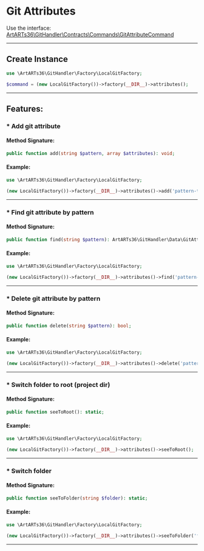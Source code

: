 # Git Attributes

Use the interface: [ArtARTs36\GitHandler\Contracts\Commands\GitAttributeCommand](../src/Contracts/Commands/GitAttributeCommand.php)

---

## Create Instance

```php
use \ArtARTs36\GitHandler\Factory\LocalGitFactory;

$command = (new LocalGitFactory())->factory(__DIR__)->attributes();
```

---

## Features:

### * Add git attribute

#### Method Signature:

```php
public function add(string $pattern, array $attributes): void;
```

#### Example:

```php
use \ArtARTs36\GitHandler\Factory\LocalGitFactory;

(new LocalGitFactory())->factory(__DIR__)->attributes()->add('pattern-test', ['export-ignore']);
```

---
### * Find git attribute by pattern

#### Method Signature:

```php
public function find(string $pattern): ArtARTs36\GitHandler\Data\GitAttributes;
```

#### Example:

```php
use \ArtARTs36\GitHandler\Factory\LocalGitFactory;

(new LocalGitFactory())->factory(__DIR__)->attributes()->find('pattern-test');
```

---
### * Delete git attribute by pattern

#### Method Signature:

```php
public function delete(string $pattern): bool;
```

#### Example:

```php
use \ArtARTs36\GitHandler\Factory\LocalGitFactory;

(new LocalGitFactory())->factory(__DIR__)->attributes()->delete('pattern-test');
```

---
### * Switch folder to root (project dir)

#### Method Signature:

```php
public function seeToRoot(): static;
```

#### Example:

```php
use \ArtARTs36\GitHandler\Factory\LocalGitFactory;

(new LocalGitFactory())->factory(__DIR__)->attributes()->seeToRoot();
```

---
### * Switch folder

#### Method Signature:

```php
public function seeToFolder(string $folder): static;
```

#### Example:

```php
use \ArtARTs36\GitHandler\Factory\LocalGitFactory;

(new LocalGitFactory())->factory(__DIR__)->attributes()->seeToFolder('folder-test');
```

---
